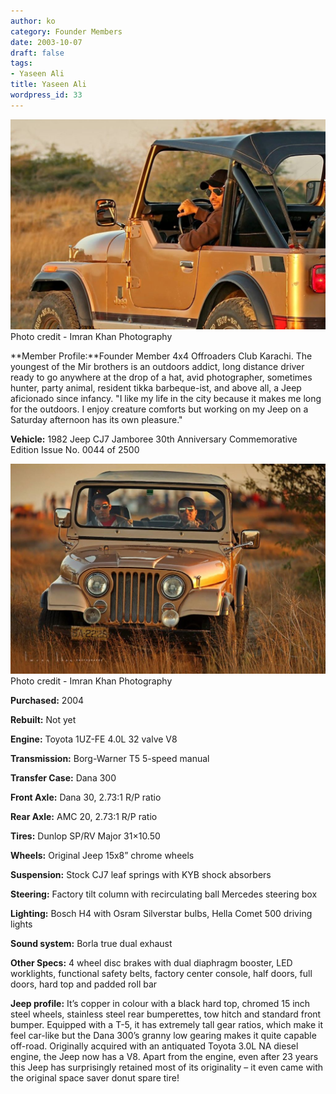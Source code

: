 ```yaml
---
author: ko
category: Founder Members
date: 2003-10-07
draft: false
tags:
- Yaseen Ali
title: Yaseen Ali
wordpress_id: 33
---
```


![](./256208_10152934057480226_754041236_o1-1024x683.jpg) Photo credit - Imran Khan Photography

**Member Profile:**Founder Member 4x4 Offroaders Club Karachi. The youngest of the Mir brothers is an outdoors addict, long distance driver ready to go anywhere at the drop of a hat, avid photographer, sometimes hunter, party animal, resident tikka barbeque-ist, and above all, a Jeep aficionado since infancy. "I like my life in the city because it makes me long for the outdoors. I enjoy creature comforts but working on my Jeep on a Saturday afternoon has its own pleasure."

**Vehicle:** 1982 Jeep CJ7 Jamboree 30th Anniversary Commemorative Edition Issue No. 0044 of 2500

![](./1412452_652861581426113_783642545_o-1024x683.jpg) Photo credit - Imran Khan Photography

**Purchased:** 2004

**Rebuilt:** Not yet

**Engine:** Toyota 1UZ-FE 4.0L 32 valve V8

**Transmission:** Borg-Warner T5 5-speed manual

**Transfer Case:** Dana 300

**Front Axle:** Dana 30, 2.73:1 R/P ratio

**Rear Axle:** AMC 20, 2.73:1 R/P ratio

**Tires:** Dunlop SP/RV Major 31×10.50

**Wheels:** Original Jeep 15x8” chrome wheels

**Suspension:** Stock CJ7 leaf springs with KYB shock absorbers

**Steering:** Factory tilt column with recirculating ball Mercedes steering box

**Lighting:** Bosch H4 with Osram Silverstar bulbs, Hella Comet 500 driving lights

**Sound system:** Borla true dual exhaust

**Other Specs:** 4 wheel disc brakes with dual diaphragm booster, LED worklights, functional safety belts, factory center console, half doors, full doors, hard top and padded roll bar

**Jeep profile:** It’s copper in colour with a black hard top, chromed 15 inch steel wheels, stainless steel rear bumperettes, tow hitch and standard front bumper. Equipped with a T-5, it has extremely tall gear ratios, which make it feel car-like but the Dana 300’s granny low gearing makes it quite capable off-road. Originally acquired with an antiquated Toyota 3.0L NA diesel engine, the Jeep now has a V8. Apart from the engine, even after 23 years this Jeep has surprisingly retained most of its originality – it even came with the original space saver donut spare tire!